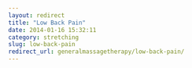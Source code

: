 ```yaml
---
layout: redirect
title: "Low Back Pain"
date: 2014-01-16 15:32:11
category: stretching
slug: low-back-pain
redirect_url: generalmassagetherapy/low-back-pain/
---
```

